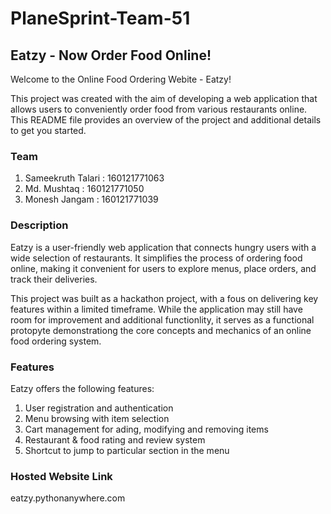 # PlaneSprint-Team-51

## Eatzy - Now Order Food Online!

Welcome to the Online Food Ordering Webite - Eatzy!

This project  was created with the aim of developing a web application that allows users to conveniently order food from various restaurants online. This README file provides an overview of the project and additional details to get you started.

### Team
1. Sameekruth Talari : 160121771063
2. Md. Mushtaq : 160121771050
3. Monesh Jangam : 160121771039

### Description
Eatzy is a user-friendly web application that connects hungry users with a wide selection of restaurants. It simplifies the process of ordering food online, making it convenient for users to explore menus, place orders, and track their deliveries.

This project was built as a hackathon project, with a fous on delivering key features within a limited timeframe. While the application may still have room for improvement and additional functionlity, it serves as a functional protopyte demonstrationg the core concepts and mechanics of an online food ordering system.

### Features
Eatzy offers the following features:
1. User registration and authentication
2. Menu browsing with item selection
3. Cart management for ading, modifying and removing items
4. Restaurant & food rating and review system
5. Shortcut to jump to particular section in the menu

   
### Hosted Website Link 
eatzy.pythonanywhere.com
